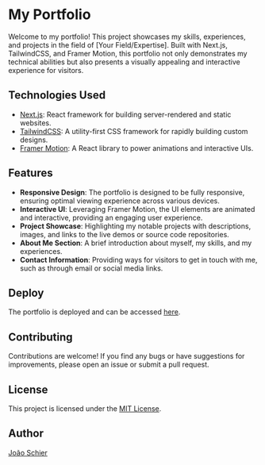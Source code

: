 # My Portfolio

Welcome to my portfolio! This project showcases my skills, experiences, and projects in the field of [Your Field/Expertise]. Built with Next.js, TailwindCSS, and Framer Motion, this portfolio not only demonstrates my technical abilities but also presents a visually appealing and interactive experience for visitors.

## Technologies Used

- [Next.js](https://nextjs.org/): React framework for building server-rendered and static websites.
- [TailwindCSS](https://tailwindcss.com/): A utility-first CSS framework for rapidly building custom designs.
- [Framer Motion](https://www.framer.com/motion/): A React library to power animations and interactive UIs.

## Features

- **Responsive Design**: The portfolio is designed to be fully responsive, ensuring optimal viewing experience across various devices.
- **Interactive UI**: Leveraging Framer Motion, the UI elements are animated and interactive, providing an engaging user experience.
- **Project Showcase**: Highlighting my notable projects with descriptions, images, and links to the live demos or source code repositories.
- **About Me Section**: A brief introduction about myself, my skills, and my experiences.
- **Contact Information**: Providing ways for visitors to get in touch with me, such as through email or social media links.

## Deploy

The portfolio is deployed and can be accessed [here](https://portfolio-sable-two-97.vercel.app).

## Contributing

Contributions are welcome! If you find any bugs or have suggestions for improvements, please open an issue or submit a pull request.

## License

This project is licensed under the [MIT License](LICENSE).

## Author

[João Schier](https://portfolio-sable-two-97.vercel.app)
